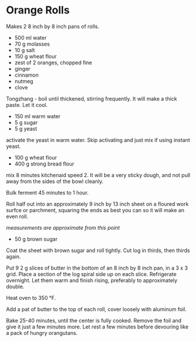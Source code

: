 # Orange Rolls

Makes 2 8 inch by 8 inch pans of rolls.

- 500 ml water
- 70 g molasses
- 10 g salt
- 150 g wheat flour
- zest of 2 oranges, chopped fine
- ginger
- cinnamon
- nutmeg
- clove

Tongzhang - boil until thickened, stirring frequently. It will make a thick paste. Let it cool.

- 150 ml warm water
- 5 g sugar
- 5 g yeast

activate the yeast in warm water. Skip activating and just mix if using instant yeast.

- 100 g wheat flour
- 400 g strong bread flour

mix 8 minutes kitchenaid speed 2. It will be a very sticky dough, and not pull away from the sides of the bowl cleanly. 

Bulk ferment 45 minutes to 1 hour.

Roll half out into an approximately 9 inch by 13 inch sheet on a floured work surfce or parchment, squaring the ends as best you can so it will make an even roll.

_measurements are approximate from this point_

- 50 g brown sugar

Coat the sheet with brown sugar and roll tightly. Cut log in thirds, then thirds again. 

Put 9 2 g slices of butter in the bottom of an 8 inch by 8 inch pan, in a 3 x 3 grid. Place a section of the log spiral side up on each slice. Refrigerate overnight. Let them warm and finish rising, preferably to approximately double. 

Heat oven to 350 °F. 

Add a pat of butter to the top of each roll, cover loosely with aluminum foil. 

Bake 25-40 minutes, until the center is fully cooked. Remove the foil and give it just a few minutes more. Let rest a few minutes before devouring like a pack of hungry orangutans.



